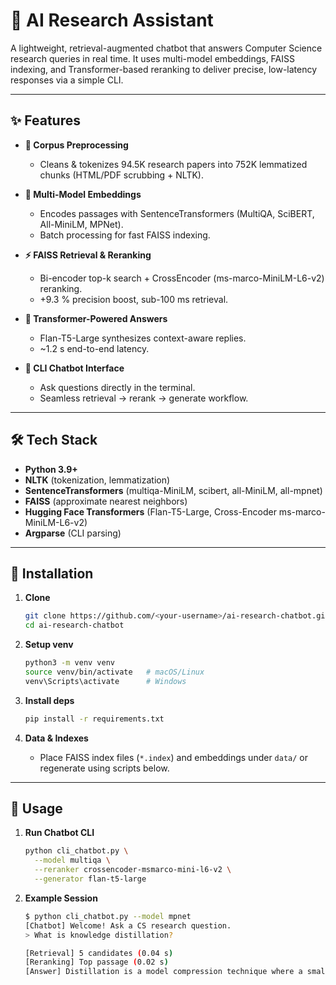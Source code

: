 # 🤖 AI Research Assistant

A lightweight, retrieval-augmented chatbot that answers Computer Science research queries in real time. It uses multi-model embeddings, FAISS indexing, and Transformer-based reranking to deliver precise, low-latency responses via a simple CLI.

---

## ✨ Features

- **🧹 Corpus Preprocessing**  
  - Cleans & tokenizes 94.5K research papers into 752K lemmatized chunks (HTML/PDF scrubbing + NLTK).  

- **🔗 Multi-Model Embeddings**  
  - Encodes passages with SentenceTransformers (MultiQA, SciBERT, All-MiniLM, MPNet).  
  - Batch processing for fast FAISS indexing.  

- **⚡ FAISS Retrieval & Reranking**  
  - Bi-encoder top-k search + CrossEncoder (ms-marco-MiniLM-L6-v2) reranking.  
  - +9.3 % precision boost, sub-100 ms retrieval.  

- **📝 Transformer-Powered Answers**  
  - Flan-T5-Large synthesizes context-aware replies.  
  - ~1.2 s end-to-end latency.  

- **💬 CLI Chatbot Interface**  
  - Ask questions directly in the terminal.  
  - Seamless retrieval → rerank → generate workflow.

---

## 🛠️ Tech Stack

- **Python 3.9+**  
- **NLTK** (tokenization, lemmatization)  
- **SentenceTransformers** (multiqa-MiniLM, scibert, all-MiniLM, all-mpnet)  
- **FAISS** (approximate nearest neighbors)  
- **Hugging Face Transformers** (Flan-T5-Large, Cross-Encoder ms-marco-MiniLM-L6-v2)  
- **Argparse** (CLI parsing)

---

## 🚀 Installation

1. **Clone**  
   ```bash
   git clone https://github.com/<your-username>/ai-research-chatbot.git
   cd ai-research-chatbot


2. **Setup venv**

   ```bash
   python3 -m venv venv
   source venv/bin/activate   # macOS/Linux
   venv\Scripts\activate      # Windows
   ```

3. **Install deps**

   ```bash
   pip install -r requirements.txt
   ```

4. **Data & Indexes**

   * Place FAISS index files (`*.index`) and embeddings under `data/` or regenerate using scripts below.

---



## 💬 Usage

1. **Run Chatbot CLI**

   ```bash
   python cli_chatbot.py \
     --model multiqa \
     --reranker crossencoder-msmarco-mini-l6-v2 \
     --generator flan-t5-large
   ```
2. **Example Session**

   ```bash
   $ python cli_chatbot.py --model mpnet
   [Chatbot] Welcome! Ask a CS research question.
   > What is knowledge distillation?

   [Retrieval] 5 candidates (0.04 s)  
   [Reranking] Top passage (0.02 s)  
   [Answer] Distillation is a model compression technique where a smaller “student” network learns from a larger “teacher” network by minimizing cross-entropy and KL-divergence. (1.1 s)
   ```


